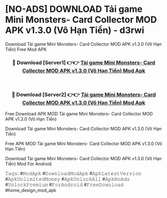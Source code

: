 # [NO-ADS] DOWNLOAD Tải game Mini Monsters- Card Collector MOD APK v1.3.0 (Vô Hạn Tiền) - d3rwi
Download Tải game Mini Monsters- Card Collector MOD APK v1.3.0 (Vô Hạn Tiền) Free Mod APK

<div align="center">
<h3>🔴 Download [Server1] 👉👉 <a href="https://apk-comot.site?title=Tải_game_Mini_Monsters-_Card_Collector_MOD_APK_v1.3.0_(Vô_Hạn_Tiền)">Tải game Mini Monsters- Card Collector MOD APK v1.3.0 (Vô Hạn Tiền) Mod Apk</a></h3><br>

<h3>🔴 Download [Server2] 👉👉 <a href="https://apk-comot.site?title=Tải_game_Mini_Monsters-_Card_Collector_MOD_APK_v1.3.0_(Vô_Hạn_Tiền)">Tải game Mini Monsters- Card Collector MOD APK v1.3.0 (Vô Hạn Tiền) Mod Apk</a></h3>
</div>


Free Download APK MOD Tải game Mini Monsters- Card Collector MOD APK v1.3.0 (Vô Hạn Tiền)

Download Tải game Mini Monsters- Card Collector MOD APK v1.3.0 (Vô Hạn Tiền) 

Free APK MOD Tải game Mini Monsters- Card Collector MOD APK v1.3.0 (Vô Hạn Tiền) 

Download Tải game Mini Monsters- Card Collector MOD APK v1.3.0 (Vô Hạn Tiền) Mod For Android

𝚃𝚊𝚐𝚜: #𝙼𝚘𝚍𝙰𝚙𝚔 #𝙳𝚘𝚠𝚗𝚕𝚘𝚊𝚍𝙼𝚘𝚍𝙰𝚙𝚔 #𝙰𝚙𝚔𝙻𝚊𝚝𝚎𝚜𝚝𝚅𝚎𝚛𝚜𝚒𝚘𝚗 #𝙰𝚙𝚔𝚄𝚗𝚕𝚒𝚖𝚒𝚝𝚎𝚍𝙼𝚘𝚗𝚎𝚢 #𝙰𝚙𝚔𝚄𝚗𝚕𝚘𝚌𝚔𝙰𝚕𝚕 #𝙰𝚙𝚔𝙽𝚘𝙰𝚍𝚜 #𝚄𝚗𝚕𝚘𝚌𝚔𝙿𝚛𝚎𝚖𝚒𝚞𝚖 #𝙵𝚘𝚛𝙰𝚗𝚍𝚛𝚘𝚒𝚍 #𝙵𝚛𝚎𝚎𝙳𝚘𝚠𝚗𝚕𝚘𝚊𝚍 #home_design_mod_apk